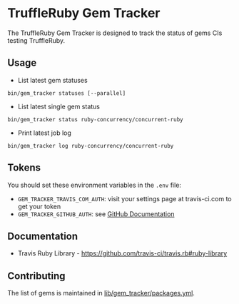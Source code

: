 # TruffleRuby Gem Tracker

The TruffleRuby Gem Tracker is designed to track the status of gems CIs testing TruffleRuby.

## Usage

* List latest gem statuses

`bin/gem_tracker statuses [--parallel]`

* List latest single gem status

`bin/gem_tracker status ruby-concurrency/concurrent-ruby`

* Print latest job log

`bin/gem_tracker log ruby-concurrency/concurrent-ruby`

## Tokens

You should set these environment variables in the `.env` file:

* `GEM_TRACKER_TRAVIS_COM_AUTH`: visit your settings page at travis-ci.com to get your token
* `GEM_TRACKER_GITHUB_AUTH`: see [GitHub Documentation](https://help.github.com/en/github/authenticating-to-github/creating-a-personal-access-token-for-the-command-line)

## Documentation

* Travis Ruby Library - https://github.com/travis-ci/travis.rb#ruby-library

## Contributing

The list of gems is maintained in [lib/gem_tracker/packages.yml](lib/gem_tracker/packages.yml).
